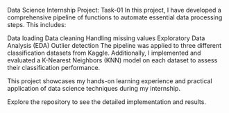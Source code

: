 Data Science Internship Project: Task-01
In this project, I have developed a comprehensive pipeline of functions to automate essential data processing steps. This includes:

Data loading
Data cleaning
Handling missing values
Exploratory Data Analysis (EDA)
Outlier detection
The pipeline was applied to three different classification datasets from Kaggle. Additionally, I implemented and evaluated a K-Nearest Neighbors (KNN) model on each dataset to assess their classification performance.

This project showcases my hands-on learning experience and practical application of data science techniques during my internship.

Explore the repository to see the detailed implementation and results.
